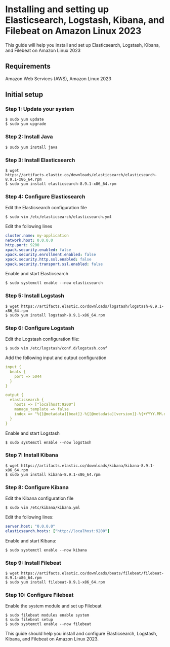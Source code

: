 # Installing and setting up Elasticsearch, Logstash, Kibana, and Filebeat on Amazon Linux 2023

This guide will help you install and set up Elasticsearch, Logstash, Kibana, and Filebeat on Amazon Linux 2023

## Requirements

Amazon Web Services (AWS), Amazon Linux 2023

## Initial setup

### Step 1: Update your system

```console
$ sudo yum update
$ sudo yum upgrade
```

### Step 2: Install Java

```console
$ sudo yum install java
```

### Step 3: Install Elasticsearch

```console
$ wget https://artifacts.elastic.co/downloads/elasticsearch/elasticsearch-8.9.1-x86_64.rpm 
$ sudo yum install elasticsearch-8.9.1-x86_64.rpm
```

### Step 4: Configure Elasticsearch

Edit the Elasticsearch configuration file

```console
$ sudo vim /etc/elasticsearch/elasticsearch.yml
```

Edit the following lines

```yml
cluster.name: my-application
network.host: 0.0.0.0
http.port: 9200
xpack.security.enabled: false
xpack.security.enrollment.enabled: false
xpack.security.http.ssl.enabled: false
xpack.security.transport.ssl.enabled: false
```

Enable and start Elasticsearch

```console
$ sudo systemctl enable --now elasticsearch
```

### Step 5: Install Logstash

```console
$ wget https://artifacts.elastic.co/downloads/logstash/logstash-8.9.1-x86_64.rpm
$ sudo yum install logstash-8.9.1-x86_64.rpm
```

### Step 6: Configure Logstash
Edit the Logstash configuration file:

```console
$ sudo vim /etc/logstash/conf.d/logstash.conf
```

Add the following input and output configuration

```yml
input {
  beats {
    port => 5044
  }
}

output {
  elasticsearch {
    hosts => ["localhost:9200"]
    manage_template => false
    index => "%{[@metadata][beat]}-%{[@metadata][version]}-%{+YYYY.MM.dd}"
  }
}
```

Enable and start Logstash

```console
$ sudo systemctl enable --now logstash
```

### Step 7: Install Kibana

```console
$ wget https://artifacts.elastic.co/downloads/kibana/kibana-8.9.1-x86_64.rpm
$ sudo yum install kibana-8.9.1-x86_64.rpm
```

### Step 8: Configure Kibana
Edit the Kibana configuration file

```console
$ sudo vim /etc/kibana/kibana.yml
```

Edit the following lines:

```yml
server.host: "0.0.0.0" 
elasticsearch.hosts: ["http://localhost:9200"]
```

Enable and start Kibana:

```console
$ sudo systemctl enable --now kibana
```

### Step 9: Install Filebeat

```console
$ wget https://artifacts.elastic.co/downloads/beats/filebeat/filebeat-8.9.1-x86_64.rpm 
$ sudo yum install filebeat-8.9.1-x86_64.rpm
```

### Step 10: Configure Filebeat
Enable the system module and set up Filebeat

```console
$ sudo filebeat modules enable system
$ sudo filebeat setup
$ sudo systemctl enable --now filebeat
```

This guide should help you install and configure Elasticsearch, Logstash, Kibana, and Filebeat on Amazon Linux 2023.
